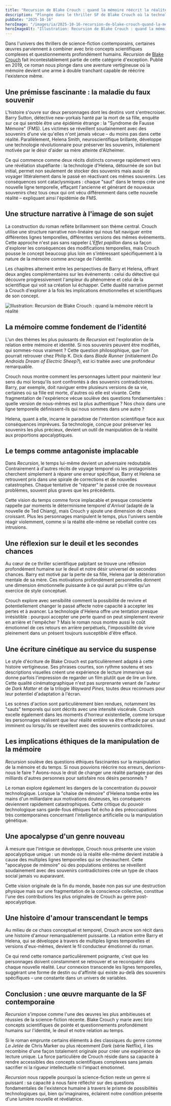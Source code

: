 ```yaml
---
title: "Recursion de Blake Crouch : quand la mémoire réécrit la réalité"
description: "Plongée dans le thriller SF de Blake Crouch où la technologie de manipulation des souvenirs bouleverse le temps et questionne notre identité."
pubDate: "2025-10-16"
heroImage: "/images/ia/2025-10-16-recursion-de-blake-crouch-quand-la-memoire-reecrit-la-realit-f242fc-hero/2025-10-16-recursion-de-blake-crouch-quand-la-memoire-reecrit-la-realit-f242fc-hero.png"
heroImageAlt: "Illustration: Recursion de Blake Crouch : quand la mémoire réécrit la réalité"
---
```


Dans l'univers des thrillers de science-fiction contemporains, certaines œuvres parviennent à combiner avec brio concepts scientifiques complexes et questionnements profondément humains. *Recursion* de [Blake Crouch](https://www.babelio.com/auteur/Blake-Crouch/356655) fait incontestablement partie de cette catégorie d'exception. Publié en 2019, ce roman nous plonge dans une aventure vertigineuse où la mémoire devient une arme à double tranchant capable de réécrire l'existence même.

## Une prémisse fascinante : la maladie du faux souvenir

L'histoire s'ouvre sur deux personnages dont les destins vont s'entrecroiser. Barry Sutton, détective new-yorkais hanté par la mort de sa fille, enquête sur ce qui semble être une épidémie étrange : la "Syndrome de Fausse Mémoire" (FMS). Les victimes se réveillent soudainement avec des souvenirs d'une vie qu'elles n'ont jamais vécue – du moins pas dans cette réalité. Parallèlement, Helena Smith, neuroscientifique brillante, développe une technologie révolutionnaire pour préserver les souvenirs, initialement motivée par le désir d'aider sa mère atteinte d'Alzheimer.

Ce qui commence comme deux récits distincts converge rapidement vers une révélation stupéfiante : la technologie d'Helena, détournée de son but initial, permet non seulement de stocker des souvenirs mais aussi de voyager littéralement dans le passé en réactivant ces mêmes souvenirs. Les conséquences sont cataclysmiques : chaque "saut" dans le temps crée une nouvelle ligne temporelle, effaçant l'ancienne et générant de nouveaux souvenirs chez tous ceux qui ont vécu différemment dans cette nouvelle réalité – expliquant ainsi l'épidémie de FMS.

## Une structure narrative à l'image de son sujet

La construction du roman reflète brillamment son thème central. Crouch utilise une structure narrative non-linéaire qui nous fait naviguer entre différentes lignes temporelles, différentes versions des mêmes événements. Cette approche n'est pas sans rappeler *L'Effet papillon* dans sa façon d'explorer les conséquences des modifications temporelles, mais Crouch pousse le concept beaucoup plus loin en s'intéressant spécifiquement à la nature de la mémoire comme ancrage de l'identité.

Les chapitres alternent entre les perspectives de Barry et Helena, offrant deux angles complémentaires sur les événements : celui du détective qui découvre progressivement l'ampleur du phénomène et celui de la scientifique qui voit sa création lui échapper. Cette dualité narrative permet à Crouch d'explorer à la fois les implications émotionnelles et scientifiques de son concept.


<picture><source srcset="/images/ia/2025-10-16-recursion-de-blake-crouch-quand-la-memoire-reecrit-la-realit-f242fc-inline/2025-10-16-recursion-de-blake-crouch-quand-la-memoire-reecrit-la-realit-f242fc-inline.avif" type="image/avif" /><source srcset="/images/ia/2025-10-16-recursion-de-blake-crouch-quand-la-memoire-reecrit-la-realit-f242fc-inline/2025-10-16-recursion-de-blake-crouch-quand-la-memoire-reecrit-la-realit-f242fc-inline.webp" type="image/webp" /><img src="/images/ia/2025-10-16-recursion-de-blake-crouch-quand-la-memoire-reecrit-la-realit-f242fc-inline/2025-10-16-recursion-de-blake-crouch-quand-la-memoire-reecrit-la-realit-f242fc-inline.png" alt="Illustration: Recursion de Blake Crouch : quand la mémoire réécrit la réalité" loading="lazy" decoding="async" /></picture>


## La mémoire comme fondement de l'identité

L'un des thèmes les plus puissants de *Recursion* est l'exploration de la relation entre mémoire et identité. Si nos souvenirs peuvent être modifiés, qui sommes-nous vraiment ? Cette question philosophique, que l'on pourrait retrouver chez Philip K. Dick dans *Blade Runner* (initialement *Do Androids Dream of Electric Sheep?*), est ici traitée avec une profondeur remarquable.

Crouch nous montre comment les personnages luttent pour maintenir leur sens du moi lorsqu'ils sont confrontés à des souvenirs contradictoires. Barry, par exemple, doit naviguer entre plusieurs versions de sa vie, certaines où sa fille est morte, d'autres où elle est vivante. Cette fragmentation de l'expérience vécue soulève des questions fondamentales : quelle version de nous-mêmes est la plus authentique ? Nos choix dans une ligne temporelle définissent-ils qui nous sommes dans une autre ?

Helena, quant à elle, incarne le paradoxe de l'intention scientifique face aux conséquences imprévues. Sa technologie, conçue pour préserver les souvenirs les plus précieux, devient un outil de manipulation de la réalité aux proportions apocalyptiques.

## Le temps comme antagoniste implacable

Dans *Recursion*, le temps lui-même devient un adversaire redoutable. Contrairement à d'autres récits de voyage temporel où les protagonistes cherchent simplement à réparer une erreur spécifique, Barry et Helena se retrouvent pris dans une spirale de corrections et de nouvelles catastrophes. Chaque tentative de "réparer" le passé crée de nouveaux problèmes, souvent plus graves que les précédents.

Cette vision du temps comme force implacable et presque consciente rappelle par moments le déterminisme temporel d'*Arrival* (adapté de la nouvelle de Ted Chiang), mais Crouch y ajoute une dimension de chaos croissant. Plus les personnages manipulent le temps, plus l'univers semble réagir violemment, comme si la réalité elle-même se rebellait contre ces intrusions.

## Une réflexion sur le deuil et les secondes chances

Au cœur de ce thriller scientifique palpitant se trouve une réflexion profondément humaine sur le deuil et notre désir universel de secondes chances. Barry est motivé par la perte de sa fille, Helena par la détérioration mentale de sa mère. Ces motivations profondément personnelles donnent une dimension émotionnelle puissante à ce qui aurait pu n'être qu'un exercice de style conceptuel.

Crouch explore avec sensibilité comment la possibilité de revivre et potentiellement changer le passé affecte notre capacité à accepter les pertes et à avancer. La technologie d'Helena offre une tentation presque irrésistible : pourquoi accepter une perte quand on peut simplement revenir en arrière et l'empêcher ? Mais le roman nous montre aussi le coût émotionnel de ces retours en arrière perpétuels, l'impossibilité de vivre pleinement dans un présent toujours susceptible d'être effacé.

## Une écriture cinétique au service du suspense

Le style d'écriture de Blake Crouch est particulièrement adapté à cette histoire vertigineuse. Ses phrases courtes, son rythme soutenu et ses descriptions visuelles créent une expérience de lecture immersive qui donne parfois l'impression de regarder un film plutôt que de lire un livre. Cette qualité cinématographique n'est pas surprenante venant de l'auteur de *Dark Matter* et de la trilogie *Wayward Pines*, toutes deux reconnues pour leur potentiel d'adaptation à l'écran.

Les scènes d'action sont particulièrement bien rendues, notamment les "sauts" temporels qui sont décrits avec une intensité viscérale. Crouch excelle également dans les moments d'horreur existentielle, comme lorsque les personnages réalisent que leur réalité entière va être effacée par un saut imminent ou lorsqu'ils se réveillent avec des souvenirs contradictoires.

## Les implications éthiques de la manipulation de la mémoire

*Recursion* soulève des questions éthiques fascinantes sur la manipulation de la mémoire et du temps. Si nous pouvions réécrire nos erreurs, devrions-nous le faire ? Avons-nous le droit de changer une réalité partagée par des milliards d'autres personnes pour satisfaire nos désirs personnels ?

Le roman explore également les dangers de la concentration du pouvoir technologique. Lorsque la "chaise de mémoire" d'Helena tombe entre les mains d'un milliardaire aux motivations douteuses, les conséquences deviennent rapidement catastrophiques. Cette critique du pouvoir technologique sans garde-fous éthiques fait écho à des préoccupations très contemporaines concernant l'intelligence artificielle ou la manipulation génétique.

## Une apocalypse d'un genre nouveau

À mesure que l'intrigue se développe, Crouch nous présente une vision apocalyptique unique : un monde où la réalité elle-même devient instable à cause des multiples lignes temporelles qui se chevauchent. Cette "apocalypse de mémoire" où des populations entières se réveillent soudainement avec des souvenirs contradictoires crée un type de chaos social jamais vu auparavant.

Cette vision originale de la fin du monde, basée non pas sur une destruction physique mais sur une fragmentation de la conscience collective, constitue l'une des contributions les plus originales de Crouch au genre post-apocalyptique.

## Une histoire d'amour transcendant le temps

Au milieu de ce chaos conceptuel et temporel, Crouch ancre son récit dans une histoire d'amour remarquablement puissante. La relation entre Barry et Helena, qui se développe à travers de multiples lignes temporelles et versions d'eux-mêmes, devient le fil conducteur émotionnel du roman.

Ce qui rend cette romance particulièrement poignante, c'est que les personnages doivent constamment se retrouver et se reconquérir dans chaque nouvelle réalité. Leur connexion transcende les lignes temporelles, suggérant une forme de destin ou d'affinité qui existe au-delà des souvenirs spécifiques – une constante dans un univers de variables.

## Conclusion : une œuvre marquante de la SF contemporaine

*Recursion* s'impose comme l'une des œuvres les plus ambitieuses et réussies de la science-fiction récente. Blake Crouch y marie avec brio concepts scientifiques de pointe et questionnements profondément humains sur l'identité, le deuil et notre relation au temps.

Si le roman emprunte certains éléments à des classiques du genre comme *La Jetée* de Chris Marker ou plus récemment *Dark* (série Netflix), il les recombine d'une façon totalement originale pour créer une expérience de lecture unique. La force particulière de Crouch réside dans sa capacité à rendre accessibles des concepts scientifiques complexes sans jamais sacrifier ni la rigueur intellectuelle ni l'impact émotionnel.

*Recursion* nous rappelle pourquoi la science-fiction reste un genre si puissant : sa capacité à nous faire réfléchir sur des questions fondamentales de l'existence humaine à travers le prisme de possibilités technologiques qui, bien qu'imaginaires, éclairent notre condition présente d'une lumière nouvelle et révélatrice.